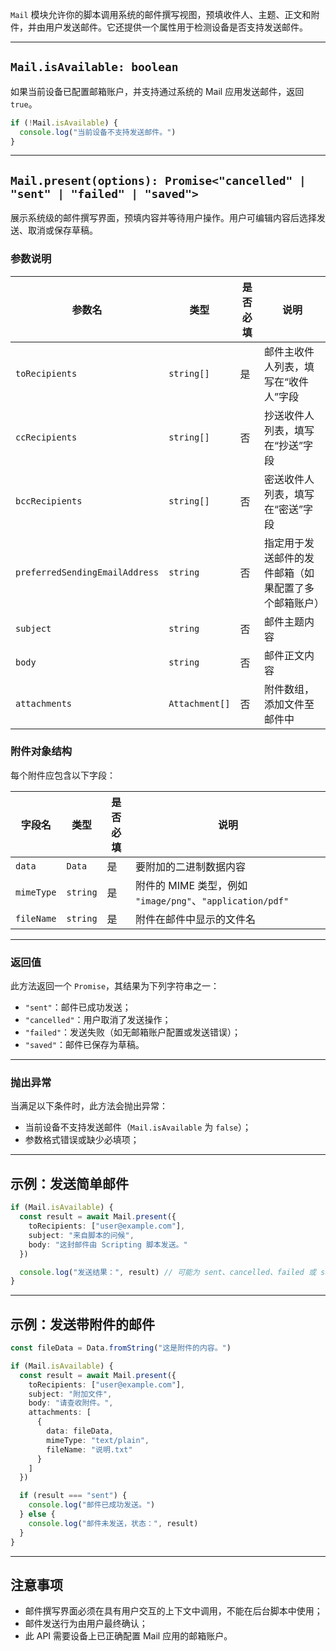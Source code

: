 `Mail` 模块允许你的脚本调用系统的邮件撰写视图，预填收件人、主题、正文和附件，并由用户发送邮件。它还提供一个属性用于检测设备是否支持发送邮件。

---

## `Mail.isAvailable: boolean`

如果当前设备已配置邮箱账户，并支持通过系统的 Mail 应用发送邮件，返回 `true`。

```ts
if (!Mail.isAvailable) {
  console.log("当前设备不支持发送邮件。")
}
```

---

## `Mail.present(options): Promise<"cancelled" | "sent" | "failed" | "saved">`

展示系统级的邮件撰写界面，预填内容并等待用户操作。用户可编辑内容后选择发送、取消或保存草稿。

### 参数说明

| 参数名                            | 类型             | 是否必填 | 说明                         |
| ------------------------------ | -------------- | ---- | -------------------------- |
| `toRecipients`                 | `string[]`     | 是    | 邮件主收件人列表，填写在“收件人”字段        |
| `ccRecipients`                 | `string[]`     | 否    | 抄送收件人列表，填写在“抄送”字段          |
| `bccRecipients`                | `string[]`     | 否    | 密送收件人列表，填写在“密送”字段          |
| `preferredSendingEmailAddress` | `string`       | 否    | 指定用于发送邮件的发件邮箱（如果配置了多个邮箱账户） |
| `subject`                      | `string`       | 否    | 邮件主题内容                     |
| `body`                         | `string`       | 否    | 邮件正文内容                     |
| `attachments`                  | `Attachment[]` | 否    | 附件数组，添加文件至邮件中              |

### 附件对象结构

每个附件应包含以下字段：

| 字段名        | 类型       | 是否必填 | 说明                                               |
| ---------- | -------- | ---- | ------------------------------------------------ |
| `data`     | `Data`   | 是    | 要附加的二进制数据内容                                      |
| `mimeType` | `string` | 是    | 附件的 MIME 类型，例如 `"image/png"`、`"application/pdf"` |
| `fileName` | `string` | 是    | 附件在邮件中显示的文件名                                     |

---

### 返回值

此方法返回一个 `Promise`，其结果为下列字符串之一：

* `"sent"`：邮件已成功发送；
* `"cancelled"`：用户取消了发送操作；
* `"failed"`：发送失败（如无邮箱账户配置或发送错误）；
* `"saved"`：邮件已保存为草稿。

---

### 抛出异常

当满足以下条件时，此方法会抛出异常：

* 当前设备不支持发送邮件（`Mail.isAvailable` 为 `false`）；
* 参数格式错误或缺少必填项；

---

## 示例：发送简单邮件

```ts
if (Mail.isAvailable) {
  const result = await Mail.present({
    toRecipients: ["user@example.com"],
    subject: "来自脚本的问候",
    body: "这封邮件由 Scripting 脚本发送。"
  })

  console.log("发送结果：", result) // 可能为 sent、cancelled、failed 或 saved
}
```

---

## 示例：发送带附件的邮件

```ts
const fileData = Data.fromString("这是附件的内容。")

if (Mail.isAvailable) {
  const result = await Mail.present({
    toRecipients: ["user@example.com"],
    subject: "附加文件",
    body: "请查收附件。",
    attachments: [
      {
        data: fileData,
        mimeType: "text/plain",
        fileName: "说明.txt"
      }
    ]
  })

  if (result === "sent") {
    console.log("邮件已成功发送。")
  } else {
    console.log("邮件未发送，状态：", result)
  }
}
```

---

## 注意事项

* 邮件撰写界面必须在具有用户交互的上下文中调用，不能在后台脚本中使用；
* 邮件发送行为由用户最终确认；
* 此 API 需要设备上已正确配置 Mail 应用的邮箱账户。

